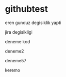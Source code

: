 # githubtest

eren gunduz degisiklik yapti

jira degisikligi

deneme kod

deneme2

deneme57

keremo
